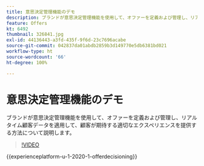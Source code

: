 ```yaml
---
title: 意思決定管理機能のデモ
description: ブランドが意思決定管理機能を使用して、オファーを定義および管理し、リアルタイム顧客データを適用して、顧客が期待する適切なエクスペリエンスを提供する方法について説明します。
feature: Offers
kt: 6492
thumbnail: 326841.jpg
exl-id: 44136443-a3fd-435f-9f6d-23c7696acabe
source-git-commit: 042837da01abdb2859b3d149770e5db6381bd021
workflow-type: ht
source-wordcount: '66'
ht-degree: 100%

---
```


# 意思決定管理機能のデモ

ブランドが意思決定管理機能を使用して、オファーを定義および管理し、リアルタイム顧客データを適用して、顧客が期待する適切なエクスペリエンスを提供する方法について説明します。

>[!VIDEO](https://video.tv.adobe.com/v/326841?quality=12&learn=on)

{{experienceplatform-u-1-2020-1-offerdecisioning}}
